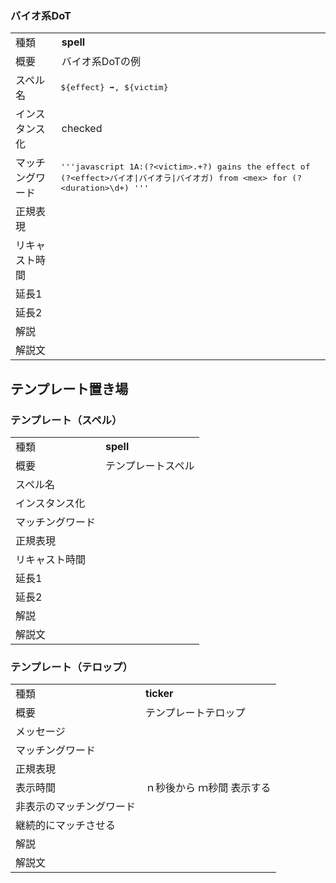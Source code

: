 <style>
.keywords {
  font-family: monospace;
}
</style>

### バイオ系DoT
<table>

<tr><td>種類</td><td><b>spell</b></td></tr>

<tr><td>概要</td>
<td>
バイオ系DoTの例
</td></tr>

<tr><td>スペル名</td>
<td class="keywords">
${effect} ➡, ${victim}
</td></tr>

<tr><td>インスタンス化</td>
<td>checked</td></tr>

<tr><td>マッチングワード</td>
<td class="keywords">
'''javascript
1A:(?&lt;victim&gt;.+?) gains the effect of (?&lt;effect&gt;バイオ|バイオラ|バイオガ) from &lt;mex&gt; for (?&lt;duration&gt;\d+)
'''
</td></tr>

<tr><td>正規表現</td>
<td>
</td></tr>

<tr><td>リキャスト時間</td>
<td>
</td></tr>

<tr><td>延長1</td>
<td class="keywords">
</td></tr>

<tr><td>延長2</td>
<td class="keywords">
</td></tr>

<tr><td colspan="2">解説</td></tr>
<tr><td colspan="2">
解説文
</td></tr>
</table>

## テンプレート置き場
### テンプレート（スペル）
<table>

<tr><td>種類</td><td><b>spell</b></td></tr>

<tr><td>概要</td>
<td>
テンプレートスペル
</td></tr>

<tr><td>スペル名</td>
<td class="keywords">
</td></tr>

<tr><td>インスタンス化</td>
<td></td></tr>

<tr><td>マッチングワード</td>
<td class="keywords">
</td></tr>

<tr><td>正規表現</td>
<td>
</td></tr>

<tr><td>リキャスト時間</td>
<td>
</td></tr>

<tr><td>延長1</td>
<td class="keywords">
</td></tr>

<tr><td>延長2</td>
<td class="keywords">
</td></tr>

<tr><td colspan="2">解説</td></tr>
<tr><td colspan="2">
解説文
</td></tr>
</table>

### テンプレート（テロップ）
<table>

<tr><td>種類</td><td><b>ticker</b></td></tr>

<tr><td>概要</td>
<td>
テンプレートテロップ
</td></tr>

<tr><td>メッセージ</td>
<td class="keywords">
</td></tr>

<tr><td>マッチングワード</td>
<td class="keywords">
</td></tr>

<tr><td>正規表現</td>
<td>
</td></tr>

<tr><td>表示時間</td>
<td>ｎ秒後から ｍ秒間 表示する
</td></tr>

<tr><td>非表示のマッチングワード</td>
<td class="keywords">
</td></tr>

<tr><td>継続的にマッチさせる</td>
<td>
</td></tr>

<tr><td colspan="2">解説</td></tr>
<tr><td colspan="2">
解説文
</td></tr>
</table>
